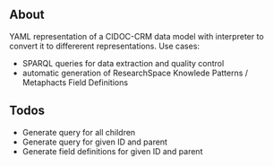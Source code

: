 ## About

YAML representation of a CIDOC-CRM data model with interpreter to convert it to differerent representations. Use cases:

- SPARQL queries for data extraction and quality control
- automatic generation of ResearchSpace Knowlede Patterns / Metaphacts Field Definitions


## Todos

- Generate query for all children
- Generate query for given ID and parent
- Generate field definitions for given ID and parent
